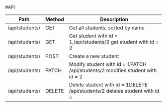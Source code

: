 #API

| Path           | Method | Description                                                                  |
|----------------|--------|------------------------------------------------------------------------------|
| /api/students/ | GET    | Get all students, sorted by name                                             |
| /api/students/ | GET    | Get student with id = 1,/api/students/2 get student with id = 2              |
| /api/students/ | POST   | Create a new student                                                         |
| /api/students/ | PATCH  | Modify student with id = 1PATCH /api/students/2 modifies student with id = 2 |
| /api/students/ | DELETE | Delete student with id = 1DELETE /api/students/2 deletes student with id =   |
